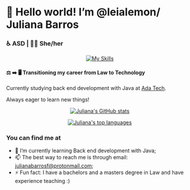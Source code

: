 # 👋 Hello world! I’m @leialemon/ Juliana Barros
### ♿ ASD | 👩‍💻 She/her
<p align="center" display="block">
  <a href="https://skillicons.dev" rel="noopener">
    <img src="https://skillicons.dev/icons?i=html,css,java,spring,postman,postgres,c,py,bash,git,linux,ubuntu,mint,idea,neovim" alt="My Skills">
  </a>
</p> 
<p align="left">
  <h4> ⚖️ ➡️ 🖥️ Transitioning my career from Law to Technology </h4>
 Currently studying back end development with Java at <a href="https://ada.tech/" rel="noopener">Ada Tech</a>.
  
 Always eager to learn new things! 
</p> 

<p align="center">
  <a href="https://github.com/anuraghazra/github-readme-stats" rel="noopener">
    <img src="https://github-readme-stats.vercel.app/api?username=leialemon&show_icons=true&theme=omni" alt="Juliana's GitHub stats">
  </a>
</p>
 
<p align="center">
  <a href="https://github.com/anuraghazra/github-readme-stats" rel="noopener">
    <img src="https://github-readme-stats.vercel.app/api/top-langs/?username=leialemon&theme=omni" alt="Juliana's top languages">
  </a>  
</p>


### You can find me at


- 🌱 I’m currently learning Back end development with Java;
- 📫 The best way to reach me is through email: julianabarrosf@protonmail.com;
- ⚡ Fun fact: I have a bachelors and a masters degree in Law and have experience teaching :)

<!---
leialemon/leialemon is a ✨ special ✨ repository because its `README.md` (this file) appears on your GitHub profile.
You can click the Preview link to take a look at your changes.
--->

